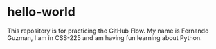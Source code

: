 # hello-world
This repository is for practicing the GitHub Flow.
My name is Fernando Guzman, I am in CSS-225 and am having fun learning about Python.
